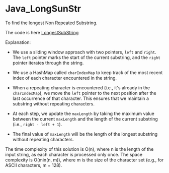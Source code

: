 # Java_LongSunStr

To find the longest Non Repeated Substring.

The code is here [LongestSubString](./LongestSubstr.java)

Explanation:

- We use a sliding window approach with two pointers, `left` and `right`. The `left` pointer marks the start of the current substring, and the `right` pointer iterates through the string.

- We use a HashMap called `charIndexMap` to keep track of the most recent index of each character encountered in the string.

- When a repeating character is encountered (i.e., it's already in the `charIndexMap`), we move the `left` pointer to the next position after the last occurrence of that character. This ensures that we maintain a substring without repeating characters.

- At each step, we update the `maxLength` by taking the maximum value between the current `maxLength` and the length of the current substring (i.e., `right - left + 1`).

- The final value of `maxLength` will be the length of the longest substring without repeating characters.

The time complexity of this solution is O(n), where n is the length of the input string, as each character is processed only once. The space complexity is O(min(n, m)), where m is the size of the character set (e.g., for ASCII characters, m = 128).
